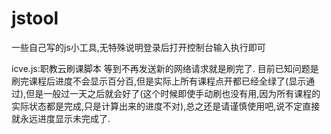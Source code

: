 # jstool
一些自己写的js小工具,无特殊说明登录后打开控制台输入执行即可

icve.js:职教云刷课脚本 等到不再发送新的网络请求就是刷完了. 目前已知问题是刷完课程后进度不会显示百分百,但是实际上所有课程点开都已经全绿了(显示通过),但是一般过一天之后就会好了(这个时候即使手动刷也没有用,因为所有课程的实际状态都是完成,只是计算出来的进度不对),总之还是请谨慎使用吧,说不定直接就永远进度显示未完成了.

